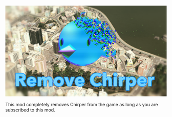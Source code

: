 
<a href="https://steamcommunity.com/sharedfiles/filedetails/?id=3134254484"><img src="./PreviewImage.png" /></a>

This mod completely removes Chirper from the game as long as you are subscribed to this mod.
